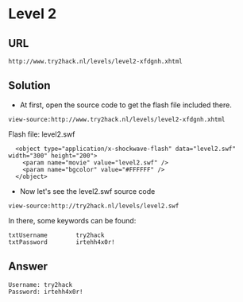 # Level 2

## URL

```
http://www.try2hack.nl/levels/level2-xfdgnh.xhtml
```

## Solution

* At first, open the source code to get the flash file included there.

```
view-source:http://www.try2hack.nl/levels/level2-xfdgnh.xhtml
```

Flash file: level2.swf

```
  <object type="application/x-shockwave-flash" data="level2.swf" width="300" height="200">
    <param name="movie" value="level2.swf" />
    <param name="bgcolor" value="#FFFFFF" />
  </object>
```

* Now let's see the level2.swf source code

```
view-source:http://try2hack.nl/levels/level2.swf
```

In there, some keywords can be found:

```
txtUsername        try2hack
txtPassword        irtehh4x0r!
```

## Answer

```
Username: try2hack
Password: irtehh4x0r!
```


